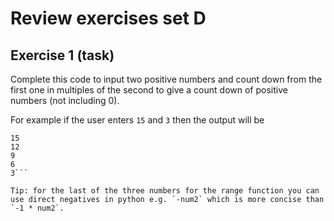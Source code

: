 # Review exercises set D
## Exercise 1 (task)

Complete this code to input two positive numbers and count down from the first one in multiples of the second to give a count down of positive numbers (not including 0).

For example if the user enters `15` and `3` then the output will be 

```
15
12
9
6
3```

Tip: for the last of the three numbers for the range function you can use direct negatives in python e.g. `-num2` which is more concise than `-1 * num2`.